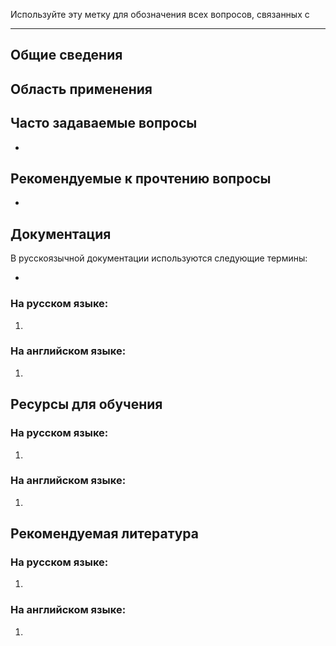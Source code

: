 
Используйте эту метку для обозначения всех вопросов, связанных с 

----
## Общие сведения


## Область применения


## Часто задаваемые вопросы

* 

## Рекомендуемые к прочтению вопросы

* 

## Документация

В русскоязычной документации используются следующие термины:

* 
    
### На русском языке:

1.

### На английском языке:

1.

## Ресурсы для обучения
    
### На русском языке:

1.

### На английском языке:

1.

## Рекомендуемая литература
    
### На русском языке:

1.

### На английском языке:

1.

